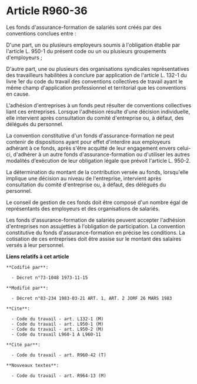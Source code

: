 # Article R960-36

Les fonds d'assurance-formation de salariés sont créés par des conventions conclues entre :

D'une part, un ou plusieurs employeurs soumis à l'obligation établie par l'article L. 950-1 du présent code ou un ou
plusieurs groupements d'employeurs ;

D'autre part, une ou plusieurs des organisations syndicales représentatives des travailleurs habilitées à conclure par
application de l'article L. 132-1 du livre 1er du code du travail des conventions collectives de travail ayant le même champ
d'application professionnel et territorial que les conventions en cause.

L'adhésion d'entreprises à un fonds peut résulter de conventions collectives liant ces entreprises. Lorsque l'adhésion
résulte d'une décision individuelle, elle intervient après consultation du comité d'entreprise ou, à défaut, des délégués du
personnel.

La convention constitutive d'un fonds d'assurance-formation ne peut contenir de dispositions ayant pour effet d'interdire aux
employeurs adhérant à ce fonds, après s'être acquitté de leur engagement envers celui-ci, d'adhérer à un autre fonds
d'assurance-formation ou d'utiliser les autres modalités d'exécution de leur obligation légale que prévoit l'article L.
950-2.

La détermination du montant de la contribution versée au fonds, lorsqu'elle implique une décision au niveau de l'entreprise,
intervient après consultation du comité d'entreprise ou, à défaut, des délégués du personnel.

Le conseil de gestion de ces fonds doit être composé d'un nombre égal de représentants des employeurs et des organisations de
salariés.

Les fonds d'assurance-formation de salariés peuvent accepter l'adhésion d'entreprises non assujetties à l'obligation de
participation. La convention constitutive du fonds d'assurance-formation en précise les conditions. La cotisation de ces
entreprises doit être assise sur le montant des salaires versés à leur personnel.

**Liens relatifs à cet article**

	**Codifié par**:

	  - Décret n°73-1048 1973-11-15

	**Modifié par**:

	  - Décret n°83-234 1983-03-21 ART. 1, ART. 2 JORF 26 MARS 1983

	**Cite**:

	  - Code du travail - art. L132-1 (M)
	  - Code du travail - art. L950-1 (M)
	  - Code du travail - art. L950-2 (M)
	  - Code du travail L960-1 A L960-11

	**Cité par**:

	  - Code du travail - art. R960-42 (T)

	**Nouveaux textes**:

	  - Code du travail - art. R964-13 (M)
